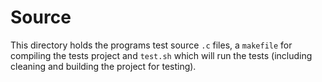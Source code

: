 
# Source
This directory holds the programs test source `.c` files, a `makefile` for compiling the tests project and `test.sh` which will run the tests (including cleaning and building the project for testing).